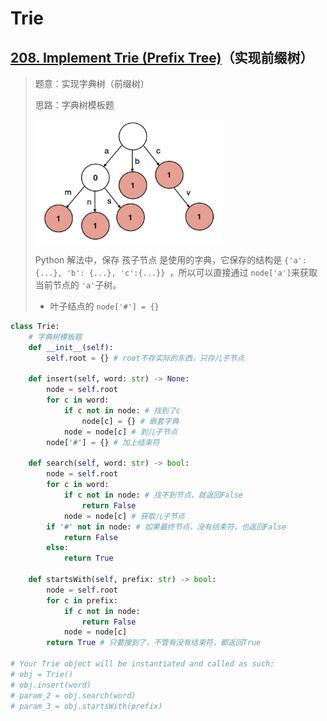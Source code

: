 # Trie

## [208. Implement Trie (Prefix Tree)](https://leetcode.com/problems/implement-trie-prefix-tree/)（实现前缀树）

> 题意：实现字典树（前缀树）
>
> 思路：字典树模板题
>
> <img src="../image/Top150/208.png" width = "300" height = "200" align=center />
>
> Python 解法中，保存 孩子节点 是使用的字典，它保存的结构是 `{'a': {...}, 'b': {...}, 'c':{...}} `，所以可以直接通过 `node['a']`来获取当前节点的 `'a'`子树。
>
> - 叶子结点的 `node['#'] = {}`

```python
class Trie:
    # 字典树模板题
    def __init__(self):
        self.root = {} # root不存实际的东西，只存儿子节点

    def insert(self, word: str) -> None:
        node = self.root
        for c in word:
            if c not in node: # 找到了c
                node[c] = {} # 嵌套字典
            node = node[c] # 到儿子节点
        node['#'] = {} # 加上结束符

    def search(self, word: str) -> bool:
        node = self.root
        for c in word:
            if c not in node: # 找不到节点，就返回False
                return False
            node = node[c] # 获取儿子节点
        if '#' not in node: # 如果最终节点，没有结束符，也返回False
            return False
        else:
            return True

    def startsWith(self, prefix: str) -> bool:
        node = self.root
        for c in prefix:
            if c not in node:
                return False
            node = node[c]
        return True # 只要搜到了，不管有没有结束符，都返回True

# Your Trie object will be instantiated and called as such:
# obj = Trie()
# obj.insert(word)
# param_2 = obj.search(word)
# param_3 = obj.startsWith(prefix)
```
